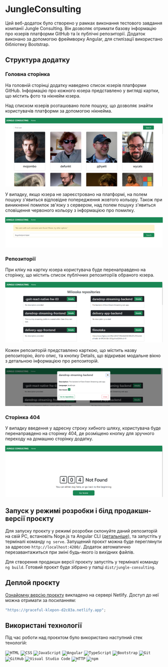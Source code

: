 # JungleConsulting

Цей веб-додаток було створено у рамках виконання тестового завдання компанії Jungle Consulting. Він дозволяє отримати базову інформацію про юзерів платформи GitHub та їх публічні репозиторії. Додаток виконано за допомогою фреймворку Angular, для стилізації використано бібліотеку Bootstrap.

## Структура додатку

### Головна сторінка

На головній сторінці додатку наведено список юзерів платформи GitHub. Інформацію про кожного юзера представлено у вигляді картки, що містить фото та нікнейм юзера.

Над списком юзерів розташовано поле пошуку, що дозволяє знайти користувачів платформи за допомогою нікнейма.

![Homepage](./src/assets/images/readme/01_homepage.png)

У випадку, якщо юзера не зареєстровано на платформі, на полем пошуку з'явиться відповідне попередження жовтого кольору. Також при виникненні помилок зв'язку з сервером, над полем пошуку з'явиться сповіщення червоного кольору з інформацією про помилку.

![APIError](./src/assets/images/readme/02_homepage.png)

### Репозиторії

При кліку на картку юзера користувача буде перенаправдено на сторінку, що містить список публічних репозиторіїв обраного юзера.

![Repos](./src/assets/images/readme/03_Repos.png)

Кожен репозиторій представлено карткою, що містить назву репозиторію, його опис, та кнопку Details, що відкриває модальне вікно з детальною інформацією про репозиторій.

![Modal](./src/assets/images/readme/04_Modal.png)

### Сторінка 404

У випадку введення у адресну строку хибного шляху, користувача буде перенаправдено на сторінку 404, де розміщено кнопку для зручного переходу на домашню сторінку додатку.

![404](./src/assets/images/readme/05_404-page.png)

## Запуск у режимі розробки і білд продакшн-версії проєкту

Для запуску проєкту у режимі розробки склонуйте даний репозиторій на свій PC, встановіть Noge.js та Angular CLI ([детальніше](https://angular.io/guide/setup-local)), та запустіть у терміналі команду `ng serve`. Запущений проєкт можна буде переглянути за адресою `http://localhost:4200/`. Додаток автоматично перезавантажиться при зміні будь-якого із вихідних файлів.

Для створення продакшн версії проєкту запустіть у терміналі команду `ng build`. Готовий проєкт буде зібрано у папці `dist/jungle-consulting`.

## Деплой проєкту

[Ознайомчу версію проєкту](https://graceful-klepon-d2c83a.netlify.app) викладено на сервері Netlify. Доступ до неї можна отримати за посиланням:

```javascript
"https://graceful-klepon-d2c83a.netlify.app";
```

## Використані технології

Під час роботи над проєктом було використано наступний стек тенологій:

<code><img height="50" src="https://user-images.githubusercontent.com/25181517/192158954-f88b5814-d510-4564-b285-dff7d6400dad.png" alt="HTML" title="HTML" /></code>
<code><img height="50" src="https://user-images.githubusercontent.com/25181517/183898674-75a4a1b1-f960-4ea9-abcb-637170a00a75.png" alt="CSS" title="CSS" /></code>
<code><img height="50" src="https://user-images.githubusercontent.com/25181517/117447155-6a868a00-af3d-11eb-9cfe-245df15c9f3f.png" alt="JavaScript" title="JavaScript" /></code>
<code><img height="50" src="https://user-images.githubusercontent.com/25181517/183890595-779a7e64-3f43-4634-bad2-eceef4e80268.png" alt="Angular" title="Angular" /></code>
<code><img height="50" src="https://user-images.githubusercontent.com/25181517/183890598-19a0ac2d-e88a-4005-a8df-1ee36782fde1.png" alt="TypeScript" title="TypeScript" /></code>
<code><img height="50" src="https://user-images.githubusercontent.com/25181517/183898054-b3d693d4-dafb-4808-a509-bab54cf5de34.png" alt="Bootstrap" title="Bootstrap" /></code>
<code><img height="50" src="https://user-images.githubusercontent.com/25181517/192108372-f71d70ac-7ae6-4c0d-8395-51d8870c2ef0.png" alt="Git" title="Git" /></code>
<code><img height="50" src="https://user-images.githubusercontent.com/25181517/192108374-8da61ba1-99ec-41d7-80b8-fb2f7c0a4948.png" alt="GitHub" title="GitHub" /></code>
<code><img height="50" src="https://user-images.githubusercontent.com/25181517/192108891-d86b6220-e232-423a-bf5f-90903e6887c3.png" alt="Visual Studio Code" title="Visual Studio Code" /></code>
<code><img height="50" src="https://user-images.githubusercontent.com/25181517/192107854-765620d7-f909-4953-a6da-36e1ef69eea6.png" alt="HTTP" title="HTTP" /></code>
<code><img height="50" src="https://user-images.githubusercontent.com/25181517/121401671-49102800-c959-11eb-9f6f-74d49a5e1774.png" alt="npm" title="npm" /></code>
